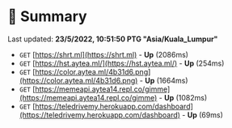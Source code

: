 # 📖 Summary
Last updated: **23/5/2022, 10:51:50 PTG "Asia/Kuala_Lumpur"**

- `GET` [https://shrt.ml](https://shrt.ml) - **Up** (2086ms)
- `GET` [https://hst.aytea.ml/](https://hst.aytea.ml/) - **Up** (254ms)
- `GET` [https://color.aytea.ml/4b31d6.png](https://color.aytea.ml/4b31d6.png) - **Up** (1664ms)
- `GET` [https://memeapi.aytea14.repl.co/gimme](https://memeapi.aytea14.repl.co/gimme) - **Up** (1082ms)
- `GET` [https://teledrivemy.herokuapp.com/dashboard](https://teledrivemy.herokuapp.com/dashboard) - **Up** (69ms)
